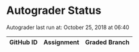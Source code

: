 # Autograder Status
Autograder last run at: October 25, 2018 at 06:40

| GitHub ID | Assignment | Graded Branch |
|-----------|------------|---------------|
